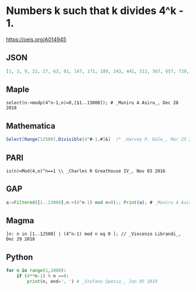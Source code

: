 # Numbers k such that k divides 4^k \- 1\.
https://oeis.org/A014945
## JSON
```JSON
[1, 3, 9, 21, 27, 63, 81, 147, 171, 189, 243, 441, 513, 567, 657, 729, 903, 1029, 1197, 1323, 1539, 1701, 1971, 2187, 2667, 2709, 3087, 3249, 3591, 3969, 4599, 4617, 5103, 5913, 6321, 6561, 7077, 7203, 8001, 8127, 8379, 9261, 9747, 10773, 11907, 12483]
```
## Maple
```Maple
select(n->modp(4^n-1,n)=0,[$1..13000]); # _Muniru A Asiru_, Dec 28 2018
```
## Mathematica
```Mathematica
Select[Range[12500],Divisible[4^#-1,#]&]  (* _Harvey P. Dale_, Mar 23 2011 *)
```
## PARI
```PARI
is(n)=Mod(4,n)^n==1 \\ _Charles R Greathouse IV_, Nov 03 2016
```
## GAP
```GAP
a:=Filtered([1..13000],n->(4^n-1) mod n=0);; Print(a); # _Muniru A Asiru_, Dec 28 2018
```
## Magma
```Magma
[n: n in [1..12500] | (4^n-1) mod n eq 0 ]; // _Vincenzo Librandi_, Dec 29 2018
```
## Python
```Python
for n in range(1,1000):
    if (4**n-1) % n ==0:
        print(n, end=', ') # _Stefano Spezia_, Jan 05 2019
```
